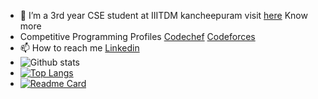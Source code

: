 
- 🌱 I’m a  3rd year CSE student at IIITDM kancheepuram visit [here](https://haldhardwivedi.github.io/) Know more
- Competitive Programming Profiles   [Codechef](https://www.codechef.com/users/haldhardwivedi) [Codeforces](https://codeforces.com/profile/haldhardwivedi)
- 📫 How to reach me   [Linkedin](https://www.linkedin.com/in/haldhardwivedi)
- ![Github stats](https://github-readme-stats.vercel.app/api?username=Haldhardwivedi)
- [![Top Langs](https://github-readme-stats.vercel.app/api/top-langs/?username=haldhardwivedi&layout=compact)](https://github.com/haldhardwivedi/github-readme-stats)
- [![Readme Card](https://github-readme-stats.vercel.app/api/pin/?username=haldhardwivedi&repo=github-readme-stats)](https://github.com/haldhardwivedi/github-readme-stats)


